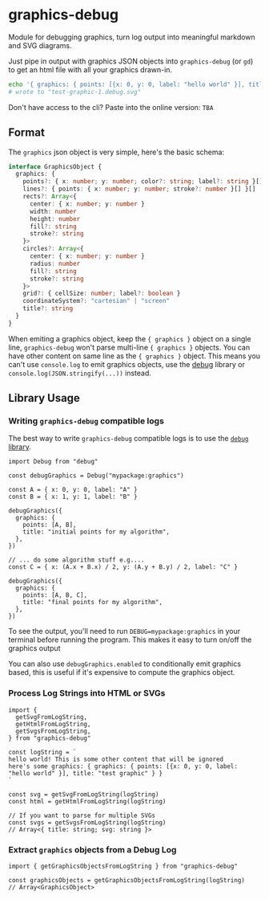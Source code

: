 # graphics-debug

Module for debugging graphics, turn log output into meaningful markdown and SVG diagrams.

Just pipe in output with graphics JSON objects into `graphics-debug` (or `gd`) to get an html file
with all your graphics drawn-in.

```bash
echo '{ graphics: { points: [{x: 0, y: 0, label: "hello world" }], title: "test graphic" } }' | graphics-debug
# wrote to "test-graphic-1.debug.svg"
```

Don't have access to the cli? Paste into the online version: `TBA`

## Format

The `graphics` json object is very simple, here's the basic schema:

```typescript
interface GraphicsObject {
  graphics: {
    points?: { x: number; y: number; color?: string; label?: string }[]
    lines?: { points: { x: number; y: number; stroke?: number }[] }[]
    rects?: Array<{
      center: { x: number; y: number }
      width: number
      height: number
      fill?: string
      stroke?: string
    }>
    circles?: Array<{
      center: { x: number; y: number }
      radius: number
      fill?: string
      stroke?: string
    }>
    grid?: { cellSize: number; label?: boolean }
    coordinateSystem?: "cartesian" | "screen"
    title?: string
  }
}
```

When emiting a graphics object, keep the `{ graphics }` object on a single line,
`graphics-debug` won't parse multi-line `{ graphics }` objects. You can have
other content on same line as the `{ graphics }` object. This means you can't
use `console.log` to emit graphics objects, use the [debug](https://www.npmjs.com/package/debug)
library or `console.log(JSON.stringify(...))` instead.

## Library Usage

### Writing `graphics-debug` compatible logs

The best way to write `graphics-debug` compatible logs is to use the [`debug` library](https://www.npmjs.com/package/debug).

```tsx
import Debug from "debug"

const debugGraphics = Debug("mypackage:graphics")

const A = { x: 0, y: 0, label: "A" }
const B = { x: 1, y: 1, label: "B" }

debugGraphics({
  graphics: {
    points: [A, B],
    title: "initial points for my algorithm",
  },
})

// ... do some algorithm stuff e.g....
const C = { x: (A.x + B.x) / 2, y: (A.y + B.y) / 2, label: "C" }

debugGraphics({
  graphics: {
    points: [A, B, C],
    title: "final points for my algorithm",
  },
})
```

To see the output, you'll need to run `DEBUG=mypackage:graphics` in your terminal
before running the program. This makes it easy to turn on/off the graphics output

You can also use `debugGraphics.enabled` to conditionally emit graphics based,
this is useful if it's expensive to compute the graphics object.

### Process Log Strings into HTML or SVGs

```tsx
import {
  getSvgFromLogString,
  getHtmlFromLogString,
  getSvgsFromLogString,
} from "graphics-debug"

const logString = `
hello world! This is some other content that will be ignored
here's some graphics: { graphics: { points: [{x: 0, y: 0, label: "hello world" }], title: "test graphic" } }
`

const svg = getSvgFromLogString(logString)
const html = getHtmlFromLogString(logString)

// If you want to parse for multiple SVGs
const svgs = getSvgsFromLogString(logString)
// Array<{ title: string; svg: string }>
```

### Extract `graphics` objects from a Debug Log

```tsx
import { getGraphicsObjectsFromLogString } from "graphics-debug"

const graphicsObjects = getGraphicsObjectsFromLogString(logString)
// Array<GraphicsObject>
```
